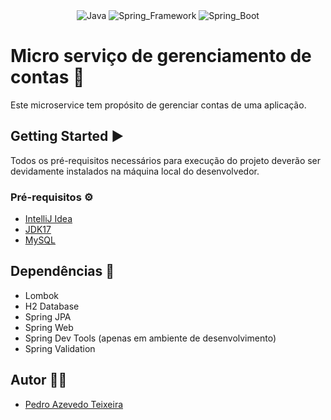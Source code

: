 <div align="center">
  <img alt="Java" src="https://img.shields.io/badge/Java-B1361E?style=for-the-badge&logo=coffeescript&logoColor=white">
  <img alt="Spring_Framework" src="https://img.shields.io/badge/Spring_Framework-6DB33F?style=for-the-badge&logo=spring&logoColor=white">
  <img alt="Spring_Boot" src="https://img.shields.io/badge/Spring_Boot-6DB33F?style=for-the-badge&logo=springboot&logoColor=white">
</div>

# Micro serviço de gerenciamento de contas 👤

Este microservice tem propósito de gerenciar contas de uma aplicação.

## Getting Started ▶️

Todos os pré-requisitos necessários para execução do projeto deverão ser devidamente instalados na máquina local do desenvolvedor.

### Pré-requisitos ⚙️

- [IntelliJ Idea](https://www.jetbrains.com/idea/)
- [JDK17](https://www.oracle.com/java/technologies/downloads/)
- [MySQL](https://www.mysql.com/)

## Dependências 📁

- Lombok
- H2 Database
- Spring JPA
- Spring Web
- Spring Dev Tools (apenas em ambiente de desenvolvimento)
- Spring Validation

## Autor 🧑‍💻

- [Pedro Azevedo Teixeira](https://github.com/pedro-azevedo3)